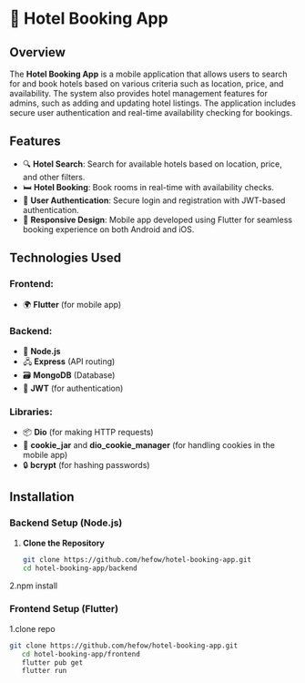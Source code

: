 # 🏨 Hotel  Booking App

## Overview
The **Hotel  Booking App** is a mobile application that allows users to search for and book hotels based on various criteria such as location, price, and availability. The system also provides hotel management features for admins, such as adding and updating hotel listings. The application includes secure user authentication and real-time availability checking for bookings.

## Features

- 🔍 **Hotel Search**: Search for available hotels based on location, price, and other filters.
- 🛏️ **Hotel Booking**: Book rooms in real-time with availability checks.
- 🔐 **User Authentication**: Secure login and registration with JWT-based authentication.
- 📱 **Responsive Design**: Mobile app developed using Flutter for seamless booking experience on both Android and iOS.

## Technologies Used

### Frontend:
- 🌍 **Flutter** (for mobile app)

### Backend:
- 🚀 **Node.js**
- 🖧 **Express** (API routing)
- 🗃️ **MongoDB** (Database)
- 🔑 **JWT** (for authentication)

### Libraries:
- 📦 **Dio** (for making HTTP requests)
- 🍪 **cookie_jar** and **dio_cookie_manager** (for handling cookies in the mobile app)
- 🔒 **bcrypt** (for hashing passwords)

## Installation

### Backend Setup (Node.js)

1. **Clone the Repository**
   ```bash
   git clone https://github.com/hefow/hotel-booking-app.git
   cd hotel-booking-app/backend
2.npm install
### Frontend Setup (Flutter)
 1.clone repo
   ```bash
   git clone https://github.com/hefow/hotel-booking-app.git
      cd hotel-booking-app/frontend
      flutter pub get
      flutter run

   

